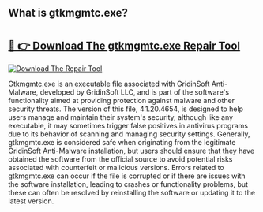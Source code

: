 ## What is gtkmgmtc.exe? 

# <h2><a href="https://exedetect.com/download.php?gtkmgmtc.exe">🔗 👉 Download The gtkmgmtc.exe Repair Tool</a></h2>

[![Download The Repair Tool](https://exedetect.com/download-button.jpg)](https://exedetect.com/download.php?gtkmgmtc.exe)

Gtkmgmtc.exe is an executable file associated with GridinSoft Anti-Malware, developed by GridinSoft LLC, and is part of the software's functionality aimed at providing protection against malware and other security threats. The version of this file, 4.1.20.4654, is designed to help users manage and maintain their system's security, although like any executable, it may sometimes trigger false positives in antivirus programs due to its behavior of scanning and managing security settings. Generally, gtkmgmtc.exe is considered safe when originating from the legitimate GridinSoft Anti-Malware installation, but users should ensure that they have obtained the software from the official source to avoid potential risks associated with counterfeit or malicious versions. Errors related to gtkmgmtc.exe can occur if the file is corrupted or if there are issues with the software installation, leading to crashes or functionality problems, but these can often be resolved by reinstalling the software or updating it to the latest version.